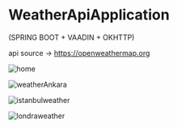 # WeatherApiApplication
(SPRING BOOT + VAADIN + OKHTTP)

api source -> https://openweathermap.org


![home](https://user-images.githubusercontent.com/69572868/215411057-477fe123-9a61-4082-a24b-e6f0ea61d14a.png)

![weatherAnkara](https://user-images.githubusercontent.com/69572868/215411048-8c711776-cfd4-416d-aab0-0b56fcf07398.png)

![istanbulweather](https://user-images.githubusercontent.com/69572868/215411080-f769eaef-f7b2-4e7d-a949-ed761e3c5a97.png)

![londraweather](https://user-images.githubusercontent.com/69572868/215411086-c80c40f9-fb07-486b-afad-34859b037ed2.png)
